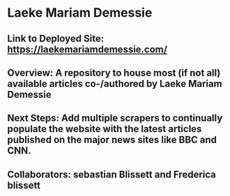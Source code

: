 # Laeke Mariam Demessie
## Link to Deployed Site: https://laekemariamdemessie.com/
## Overview: A repository to house most (if not all) available articles co-/authored by Laeke Mariam Demessie 
## Next Steps: Add multiple scrapers to continually populate the website with the latest articles published on the major news sites like BBC and CNN.
## Collaborators: sebastian Blissett and Frederica blissett
